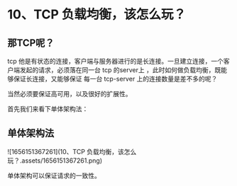 # 10、TCP 负载均衡，该怎么玩？



## 那TCP呢？

tcp 他是有状态的连接，客户端与服务器进行的是长连接。一旦建立连接，一个客户端发起的请求，必须落在同一台 tcp 的server上 ，此时如何做负载均衡，既能够保证长连接，又能够保证 每一台 tcp-server 上的连接数量是差不多的呢？

当然必须要保证高可用，以及很好的扩展性。



首先我们来看下单体架构法：

## 单体架构法

![1656151367261](10、TCP 负载均衡，该怎么玩？.assets/1656151367261.png)

单体架构可以保证请求的一致性。